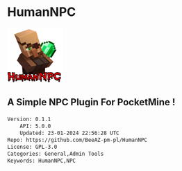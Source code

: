 # HumanNPC
<img src="https://raw.githubusercontent.com/BeeAZ-pm-pl/HumanNPC/35ab014e028ddc791af1630c0b7074d7c112991d/icon.png" width="128" height="128" />

## A Simple NPC Plugin For PocketMine !
```properties
Version: 0.1.1
    API: 5.0.0
    Updated: 23-01-2024 22:56:28 UTC
Repo: https://github.com/BeeAZ-pm-pl/HumanNPC
License: GPL-3.0
Categories: General,Admin Tools
Keywords: HumanNPC,NPC
```